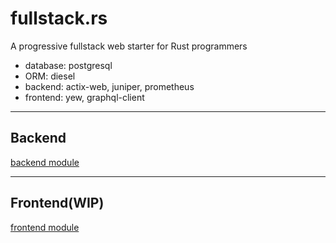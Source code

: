 # fullstack.rs

A progressive fullstack web starter for Rust programmers

- database: postgresql
- ORM: diesel
- backend: actix-web, juniper, prometheus
- frontend: yew, graphql-client

---

## Backend

[backend module](./backend/README.md)

---

## Frontend(WIP)

[frontend module](./frontend/README.md)
